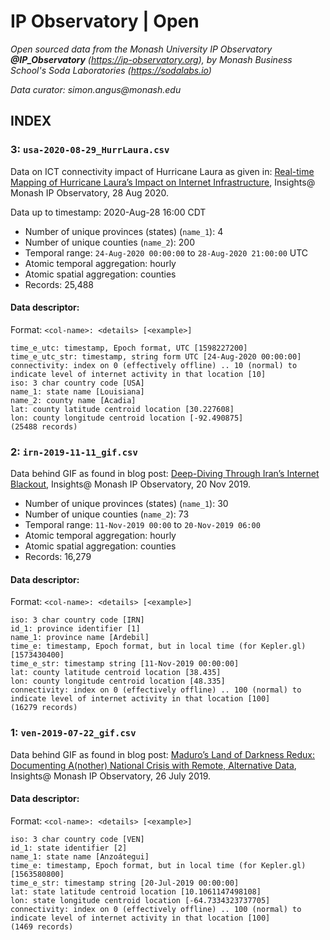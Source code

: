 # IP Observatory | Open
_Open sourced data from the Monash University IP Observatory **@IP_Observatory** (https://ip-observatory.org), by Monash Business School's Soda Laboratories (https://sodalabs.io)_

_Data curator: simon.angus@monash.edu_

## INDEX

### 3: `usa-2020-08-29_HurrLaura.csv`
Data on ICT connectivity impact of Hurricane Laura as given in: [Real-time Mapping of Hurricane Laura’s Impact on Internet Infrastructure](https://medium.com/insights-monash-university-ip-observatory/real-time-mapping-of-hurricane-lauras-impact-on-internet-infrastructure-9584162885ab), Insights@ Monash IP Observatory, 28 Aug 2020.

Data up to timestamp: 2020-Aug-28 16:00 CDT
 * Number of unique provinces (states) (`name_1`): 4
 * Number of unique counties (`name_2`): 200
 * Temporal range: `24-Aug-2020 00:00:00` to `28-Aug-2020 21:00:00`  UTC
 * Atomic temporal aggregation: hourly
 * Atomic spatial aggregation: counties
 * Records: 25,488
 
#### Data descriptor:
Format: `<col-name>: <details> [<example>]`
```
time_e_utc: timestamp, Epoch format, UTC [1598227200]
time_e_utc_str: timestamp, string form UTC [24-Aug-2020 00:00:00]
connectivity: index on 0 (effectively offline) .. 10 (normal) to indicate level of internet activity in that location [10]
iso: 3 char country code [USA]
name_1: state name [Louisiana]
name_2: county name [Acadia]
lat: county latitude centroid location [30.227608]
lon: county longitude centroid location [-92.490875]
(25488 records)
```

### 2: `irn-2019-11-11_gif.csv`
Data behind GIF as found in blog post: [Deep-Diving Through Iran’s Internet Blackout](https://medium.com/insights-monash-university-ip-observatory/deep-diving-through-irans-internet-blackout-b72034668028), Insights@ Monash IP Observatory, 20 Nov 2019.
 * Number of unique provinces (states) (`name_1`): 30
 * Number of unique counties (`name_2`): 73
 * Temporal range: `11-Nov-2019 00:00` to `20-Nov-2019 06:00`
 * Atomic temporal aggregation: hourly
 * Atomic spatial aggregation: counties
 * Records: 16,279

#### Data descriptor:
Format: `<col-name>: <details> [<example>]`
```
iso: 3 char country code [IRN]
id_1: province identifier [1]
name_1: province name [Ardebil]
time_e: timestamp, Epoch format, but in local time (for Kepler.gl) [1573430400]
time_e_str: timestamp string [11-Nov-2019 00:00:00]
lat: county latitude centroid location [38.435]
lon: county longitude centroid location [48.335]
connectivity: index on 0 (effectively offline) .. 100 (normal) to indicate level of internet activity in that location [100]
(16279 records)
```

### 1: `ven-2019-07-22_gif.csv`
Data behind GIF as found in blog post: [Maduro’s Land of Darkness Redux: Documenting A(nother) National Crisis with Remote, Alternative Data](https://medium.com/insights-monash-university-ip-observatory/maduros-land-of-darkness-redux-documenting-a-nother-national-crisis-with-remote-alternative-8218e4492aa6), Insights@ Monash IP Observatory, 26 July 2019.

#### Data descriptor:
Format: `<col-name>: <details> [<example>]`
```
iso: 3 char country code [VEN]
id_1: state identifier [2]
name_1: state name [Anzoátegui]
time_e: timestamp, Epoch format, but in local time (for Kepler.gl) [1563580800]
time_e_str: timestamp string [20-Jul-2019 00:00:00]
lat: state latitude centroid location [10.1061147498108]
lon: state longitude centroid location [-64.7334323737705]
connectivity: index on 0 (effectively offline) .. 100 (normal) to indicate level of internet activity in that location [100]
(1469 records)
```

